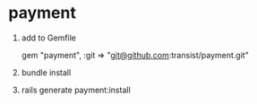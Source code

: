 payment
=======

1. add to Gemfile

    gem "payment", :git => "git@github.com:transist/payment.git"

2. bundle install

3. rails generate payment:install
